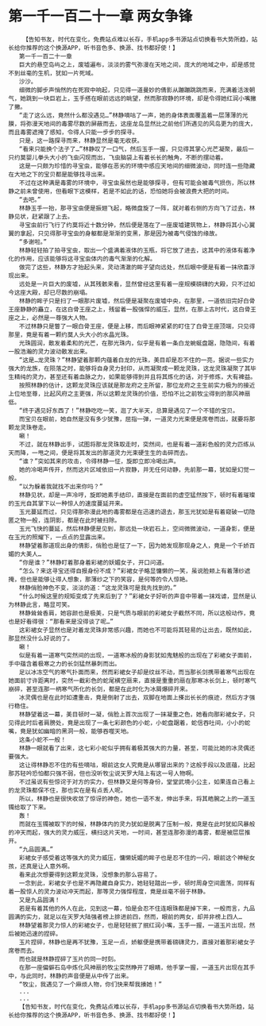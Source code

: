 # 第一千一百二十一章 两女争锋
        【告知书友，时代在变化，免费站点难以长存，手机app多书源站点切换看书大势所趋，站长给你推荐的这个换源APP，听书音色多、换源、找书都好使！】
       第一千一百二十一章
       巨大的悬空岛屿之上，废墟遍布，淡淡的雾气弥漫在天地之间，庞大的地域之中，却是感觉不到丝毫的生机，犹如一片死域。
       沙沙。
       细微的脚步声悄然的在死寂中响起，只见得一道曼妙的倩影从蹦蹦跳跳而来，充满着活泼朝气，她跳到一块巨岩上，玉手搭在眼前远远的眺望，然而那寂静的环境，却是令得她红润小嘴撇了撇。
       “走了这么远，竟然什么都没遇见…”林静嘀咕了一声，她的身体表面覆盖着一层薄薄的光膜，将弥漫天地间的毒雾尽数的屏蔽而去，这座龙岛显然比之前他们所遇见的风岛更为的庞大，而且毒雾遮掩了感知，令得人只能一步步的探寻。
       只是，这一路探寻而来，林静显然是毫无收获。
       “看来只能换个法子了…”林静叹了一口气，然后玉手一握，只见得其掌心光芒凝聚，最后一只约莫婴儿拳头大小的飞虫闪现而出，飞虫脑袋上有着长长的触角，不断的摆动着。
       这是一只颇为珍惜的寻宝虫，能够在恶劣的环境中感应天地间的细微波动，同时连一些隐藏在大地之下的宝贝都是能够找寻出来。
       不过在这种满是毒雾的环境中，寻宝虫虽然也是能够探寻，但有可能会被毒气损伤，所以林静之前未曾使用，但看眼下这模样，若是不如此的话，恐怕她将会被浪费大把的时间。
       “去吧。”
       林静玉手一抬，那寻宝虫便是振翅飞起，略微盘旋了一阵，就对着右侧的方向飞了过去，林静见状，赶紧跟了上去。
       寻宝虫前行飞行了约莫将近十数分钟，然后便是落在了一座废墟建筑物上，林静将其小心翼翼的拿起，只见得那寻宝虫的身躯都是渐渐的变黑，那是因为被毒气侵蚀的缘故。
       “多谢啦。”
       林静轻轻拍了拍寻宝虫，取出一个盛满着液体的玉瓶，将它放了进去，这其中的液体有着净化的作用，应该能够将这寻宝虫体内的毒气渐渐的化解。
       做完了这些，林静方才抬起头来，灵动清澈的眸子望向远处，然后眼中便是有着一抹欣喜浮现出来。
       远处是一片巨大的废墟，从其残骸来看，显然曾经这里有着一座规模磅礴的大殿，只不过如今这座大殿，却已尽数的崩塌。
       林静的眸子只是扫了一眼那片废墟，然后便是凝聚在废墟中央，在那里，一道依旧完好白骨王座静静的矗立，在这白骨王座之上，残留着一股强悍的威压，显然，在那上古时代，这白骨王座之上，必然是一尊强大人物。
       不过林静只是瞥了一眼白骨王座，便是上移，而后眼神紧紧的盯住了白骨王座顶端，只见得那里，竟是有着一颗约莫人头大小的水晶光珠。
       光珠圆润，散发着柔和的光芒，在那光珠内，似乎是有着一条白龙蜿蜒盘踞，隐隐间，有着一股浩瀚的灵力波动散发出来。
       “这是…龙灵珠？”林静望着那颗内蕴着白龙的光珠，美目却是忍不住的一亮，据说一些实力强大的龙族，在陨落之时，能够将自身灵力封印，从而凝聚成一颗龙灵珠，这龙灵珠凝聚了其毕生精纯的灵力，甚至还有着血脉之力，如果能够得到并且将其炼化的话，对于修炼，大有裨益。
       按照林静的估计，这颗龙灵珠应该就是那龙府之主所留，那位龙府之主生前实力极为的接近上位地至尊，比起风府之主更强，所以这颗龙灵珠的价值，恐怕不比之前牧尘得到的那风神扇低。
       “终于遇见好东西了！”林静吃吃一笑，逛了大半天，总算是遇见了一个不错的宝贝。
       而宝贝在眼前，她自然是没有多少犹豫，屈指一弹，一道灵力光束便是席卷而出，就要将那颗龙灵珠卷走。
       唰！
       不过，就在林静出手，试图将那龙灵珠取走时，突然间，也是有着一道彩色般的灵力匹练从天而降，一甩之间，便是将其发出的那道灵力光束硬生生的击碎而去。
       “谁？”突如其来的攻击，令得林静一怔，旋即立即冷喝出声。
       她的冷喝声传开，然而这片区域依旧一片寂静，并无任何动静，先前那一幕，犹如是幻觉一般。
       “以为躲着我就找不出来你吗？”
       林静见状，却是一声冷哼，旋即她素手结印，直接是在面前的虚空猛然按下，顿时有着璀璨的玉光自其掌下以一种惊人的速度蔓延开来。
       玉光蔓延而过，只见得那弥漫此地的毒雾都是在迅速的退去，那玉光犹如是有着窥破一切隐匿之物一般，连阴影，都是在此时被扫除。
       玉光飞快的蔓延，然后林静便是见到，那远处一块岩石上，空间微微波动，一道身影，便是在玉光的照耀下，一点点的显露出来。
       林静望着那道现出身的倩影，俏脸也是怔了一下，因为她发现那现身之人，竟是一个千娇百媚的大美人…
       “你是谁？”林静盯着那身着彩裙的妖媚女子，开口问道。
       “怎么？来这寻宝还得自报身份不成？”彩裙女子略显慵懒的一笑，虽说脸颊上有着薄纱遮掩，但也是能够让得人想象，那薄纱之下的笑容，是何等的令人惊艳。
       林静俏脸神色不变，淡淡的道：“这龙灵珠可是我先找到的。”
       “什么时候这里的规矩变成了先来后到了？”彩裙女子好听的声音中带着一抹戏谑，显然是认为林静此言，略显可笑。
       林静耸耸香肩，她容颜也是极美，只是气质与眼前的彩裙女子截然不同，所以这般动作，竟也是好看得很：“那看来是没得谈了呢…”
       这彩裙女子显然也是对着龙灵珠非常感兴趣，而她也不可能将其轻易的让出去，既然如此，那显然没什么好说的了。
       唰！
       似是有着一道寒气突然间的出现，一道寒冰般的身影犹如鬼魅般的出现在了彩裙女子面前，手中蕴含着极寒之力的长剑猛然暴刺而出。
       足以冰冻空气的寒气扑面而来，然而彩裙女子却是纹丝不动，而当那长剑携带着寒气出现在她面前寸许距离时，突然一截彩色的蛇尾横空扇来，直接是重重的扇在那寒冰长剑上，顿时寒气崩碎，甚至连那一柄寒气所化的长剑，都是在此时化为冰屑爆碎开来。
       冰灵偶也是在此时如遭重击，竟是倒射了出去，双脚在地面上搽出长长的痕迹，然后方才强行稳住。
       林静望着这一幕，美目顿时一凝，俏脸上首次出现了一抹凝重之色，她看向那彩裙女子，只见得此时后者肩膀处，竟是出现了一条七彩颜色的小蛇，小蛇盘踞着，蛇信吞吐间，小小的蛇嘴，竟是犹如幽暗的黑洞一般，能够吞噬天地。
       这条小蛇不一般！
       林静一眼就看了出来，这七彩小蛇似乎拥有着极其强大的力量，甚至，可能比她的冰灵偶还要强大。
       这让得林静忍不住的有些嘀咕，眼前这女人究竟是从哪冒出来的？这般手段以及底蕴，比起那苏轻吟恐怕都只强不弱，但也没听牧尘说天罗大陆上有这一号人物啊。
       不过虽说有些惊诧于对方的实力，但林静又是何等身份，堂堂武境小公主，如果连自己看上的龙灵珠都保不住，那也实在是有点丢人呢。
       所以，林静也是很快收敛了惊讶的神色，她也一语不发，伸出手来，将其皓腕之上的一道玉镯给取了下来。
       轰！
       而就在玉镯被取下的时候，林静体内的灵力犹如是脱离了压制一般，竟是在此时犹如风暴般的冲天而起，强大的灵力威压，横扫这片天地，一时间，甚至连那弥漫的毒雾，都是被层层推开。
       “九品圆满…”
       彩裙女子感受着这等强大的灵力威压，慵懒妩媚的眸子也是忍不住的一闪，眼前这个神秘女孩，还真是让人意外啊。
       看来此次想要得到这颗龙灵珠，没想象的那么容易了。
       一念到此，彩裙女子也是不再隐藏自身实力，她轻轻踏出一步，顿时周身空间震荡，同样有着一股惊人的灵力波动冲天而起，那等灵力强悍程度，竟是丝毫不弱于林静。
       又是九品圆满！
       若是有着其他的外人在此，见到这一幕，怕是会忍不住连眼珠都是掉下来，一般而言，九品圆满的实力，就足以在天罗大陆强者榜上排进前四，然而，眼前的两女，却并非榜上四人…
       林静望着那灵力惊人的彩裙女子，也是轻轻抿了抿红润小嘴，玉手一握，一道玉片出现，然后被她迅速的捏碎。
       玉片捏碎，林静也是再不犹豫，玉足一点，娇躯便是携带着磅礴灵力，直接对着那彩裙女子席卷而去。
       而也就是林静捏碎了玉片的同一时刻。
       在那一座偏僻石岛中炼化风神扇的牧尘突然睁开了眼睛，他手掌一握，一道玉片出现在其手中，与此同时，林静的声音便是从中传了出来。
       “牧尘，我遇见了一个麻烦人物，你们快来帮我揍她！”
       ...
       ...
       【告知书友，时代在变化，免费站点难以长存，手机app多书源站点切换看书大势所趋，站长给你推荐的这个换源APP，听书音色多、换源、找书都好使！】